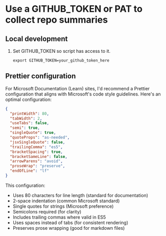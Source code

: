 # Use a GITHUB_TOKEN or PAT to collect repo summaries

## Local development

1. Set GITHUB_TOKEN so script has access to it.

    ```console
    export GITHUB_TOKEN=your_github_token_here
    ```

## Prettier configuration

For Microsoft Documentation (Learn) sites, I'd recommend a Prettier configuration that aligns with Microsoft's code style guidelines. Here's an optimal configuration:

```json
{
  "printWidth": 80,
  "tabWidth": 2,
  "useTabs": false,
  "semi": true,
  "singleQuote": true,
  "quoteProps": "as-needed",
  "jsxSingleQuote": false,
  "trailingComma": "es5",
  "bracketSpacing": true,
  "bracketSameLine": false,
  "arrowParens": "avoid",
  "proseWrap": "preserve",
  "endOfLine": "lf"
}
```

This configuration:

* Uses 80 characters for line length (standard for documentation)
* 2-space indentation (common Microsoft standard)
* Single quotes for strings (Microsoft preference)
* Semicolons required (for clarity)
* Includes trailing commas where valid in ES5
* Uses spaces instead of tabs (for consistent rendering)
* Preserves prose wrapping (good for markdown files)